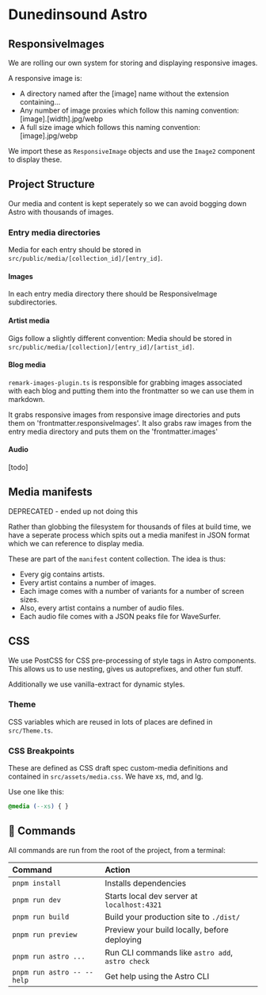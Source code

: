 # Dunedinsound Astro

## ResponsiveImages

We are rolling our own system for storing and displaying responsive images.

A responsive image is:

- A directory named after the [image] name without the extension containing...
- Any number of image proxies which follow this naming convention: [image].[width].jpg/webp
- A full size image which follows this naming convention: [image].jpg/webp

We import these as `ResponsiveImage` objects and use the `Image2` component to display these.

## Project Structure

Our media and content is kept seperately so we can avoid bogging down Astro with thousands of images.

### Entry media directories

Media for each entry should be stored in `src/public/media/[collection_id]/[entry_id]`.

#### Images

In each entry media directory there should be ResponsiveImage subdirectories.

#### Artist media

Gigs follow a slightly different convention: Media should be stored in `src/public/media/[collection]/[entry_id]/[artist_id]`.

#### Blog media

`remark-images-plugin.ts` is responsible for grabbing images associated with each blog and putting them into the frontmatter so we can use them in markdown.

It grabs responsive images from responsive image directories and puts them on 'frontmatter.responsiveImages'. It also grabs raw images from the entry media directory and puts them on the 'frontmatter.images'

#### Audio

[todo]

## Media manifests

DEPRECATED - ended up not doing this

Rather than globbing the filesystem for thousands of files at build time, we have a seperate process which spits out a media manifest in JSON format which we can reference to display media.

These are part of the `manifest` content collection. The idea is thus:

* Every gig contains artists.
* Every artist contains a number of images.
* Each image comes with a number of variants for a number of screen sizes.
* Also, every artist contains a number of audio files.
* Each audio file comes with a JSON peaks file for WaveSurfer.

## CSS

We use PostCSS for CSS pre-processing of style tags in Astro components. This allows us to use nesting, gives us autoprefixes, and other fun stuff.

Additionally we use vanilla-extract for dynamic styles.

### Theme

CSS variables which are reused in lots of places are defined in `src/Theme.ts`.

### CSS Breakpoints

These are defined as CSS draft spec custom-media definitions and contained in `src/assets/media.css`. We have xs, md, and lg.

Use one like this:

```css
@media (--xs) { }
```

## 🧞 Commands

All commands are run from the root of the project, from a terminal:

| Command                   | Action                                           |
| :------------------------ | :----------------------------------------------- |
| `pnpm install`             | Installs dependencies                            |
| `pnpm run dev`             | Starts local dev server at `localhost:4321`      |
| `pnpm run build`           | Build your production site to `./dist/`          |
| `pnpm run preview`         | Preview your build locally, before deploying     |
| `pnpm run astro ...`       | Run CLI commands like `astro add`, `astro check` |
| `pnpm run astro -- --help` | Get help using the Astro CLI                     |
